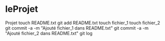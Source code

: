# leProjet
Projet
touch README.txt
git add README.txt
touch fichier_1
touch fichier_2
git commit -a -m "Ajouté fichier_1 dans README.txt"
git commit -a -m "Ajouté fichier_2 dans README.txt"
git log
